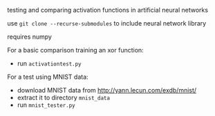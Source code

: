 testing and comparing activation functions in artificial neural networks

use `git clone --recurse-submodules` to include neural network library

requires numpy

For a basic comparison training an xor function:
 - run `activationtest.py`

For a test using MNIST data:
 - download MNIST data from http://yann.lecun.com/exdb/mnist/
 - extract it to directory `mnist_data`
 - run `mnist_tester.py`

